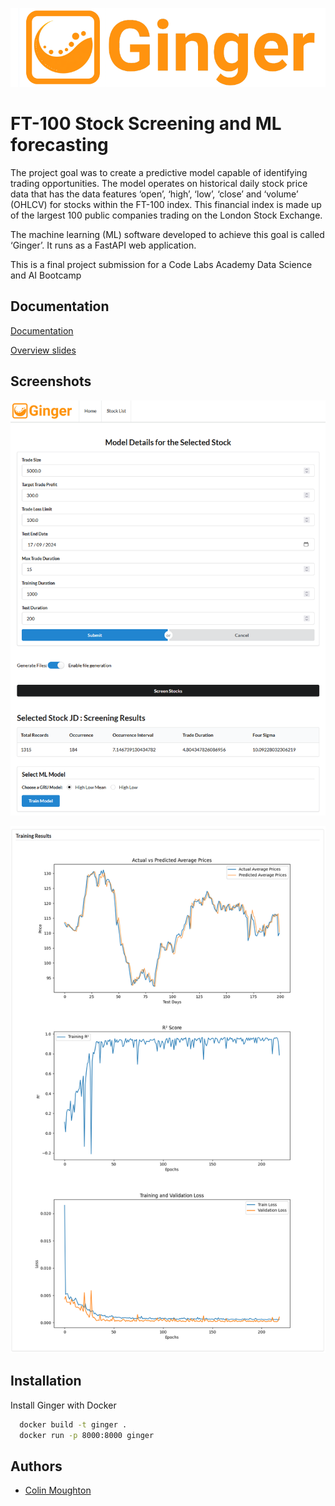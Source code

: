 
![Logo](https://github.com/colinmoughton/Ginger/blob/master/static/images/logo.png)

# FT-100 Stock Screening and ML forecasting 

The project goal was to create a predictive model capable of identifying trading opportunities. The model operates on historical daily stock price data that has the data features ‘open’, ‘high’, ‘low’, ‘close’ and ‘volume’ (OHLCV) for stocks within the FT-100 index. This financial index is made up of the largest 100 public companies trading on the London Stock Exchange.

The machine learning (ML) software developed to achieve this goal is called ‘Ginger’. It runs as a FastAPI web application.

This is a final project submission for a Code Labs Academy Data Science and AI Bootcamp


## Documentation

[Documentation](https://github.com/colinmoughton/Ginger/blob/master/docs/Ginger_Report_Rev1.pdf)


[Overview slides](https://github.com/colinmoughton/Ginger/blob/master/docs/Slides_Rev1.pdf)

## Screenshots

![App Screenshot](https://github.com/colinmoughton/Ginger/blob/master/docs/Images/Mdetails.png)

![App Screenshot](https://github.com/colinmoughton/Ginger/blob/master/docs/Images/8-TrainingResAndBackTestStart.png)


## Installation

Install Ginger with Docker

```bash
  docker build -t ginger .
  docker run -p 8000:8000 ginger
```
## Authors

- [Colin Moughton](https://www.github.com/colinmoughton)
   
